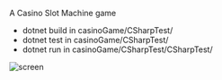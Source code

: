A Casino Slot Machine game

+ dotnet build    in  casinoGame/CSharpTest/
+ dotnet test     in  casinoGame/CSharpTest/
+ dotnet run      in  casinoGame/CSharpTest/CSharpTest/

![screen](https://github.com/user-attachments/assets/6789e8e8-ecee-48a5-a307-f38a52572302)
